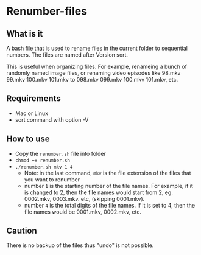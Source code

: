 # Renumber-files

## What is it
A bash file that is used to rename files in the current folder to sequential numbers. The files are named after Version sort.

This is useful when organizing files. For example, renameing a bunch of randomly named image files, or renaming video episodes like 98.mkv 99.mkv 100.mkv 101.mkv to 098.mkv 099.mkv 100.mkv 101.mkv, etc. 

## Requirements
* Mac or Linux
* sort command with option -V

## How to use
* Copy the `renumber.sh` file into folder
* `chmod +x renumber.sh`
* `./renumber.sh mkv 1 4`
    *  Note: in the last command, `mkv` is the file extension of the files that you want to renumber
    * number `1` is the starting number of the file names. For example, if it is changed to 2, then the file names would start from 2, eg. 0002.mkv, 0003.mkv. etc, (skipping 0001.mkv).  
    * number `4` is the total digits of the file names. If it is set to 4, then the file names would be 0001.mkv, 0002.mkv, etc.
    
## Caution
There is no backup of the files thus "undo" is not possible.
